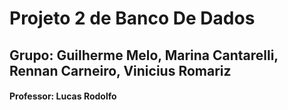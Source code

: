 # Projeto 2 de Banco De Dados

## Grupo: Guilherme Melo, Marina Cantarelli, Rennan Carneiro, Vinicius Romariz
#### Professor: Lucas Rodolfo
